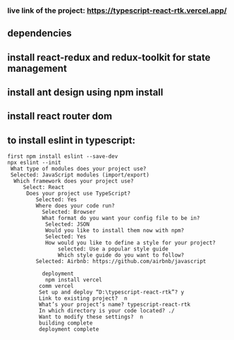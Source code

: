 
### live link of the project: https://typescript-react-rtk.vercel.app/

 ## dependencies

## install react-redux and redux-toolkit for state management 

## install ant design using npm install
 
## install react router dom 

## to install eslint in typescript:
    first npm install eslint --save-dev
    npx eslint --init
     What type of modules does your project use?
     Selected: JavaScript modules (import/export)
      Which framework does your project use?
         Select: React
          Does your project use TypeScript?
             Selected: Yes
             Where does your code run?
               Selected: Browser
               What format do you want your config file to be in?
                Selected: JSON
                Would you like to install them now with npm?
                Selected: Yes
                How would you like to define a style for your project?
                    selected: Use a popular style guide
                    Which style guide do you want to follow?
             Selected: Airbnb: https://github.com/airbnb/javascript

               deployment
                npm install vercel
              comm vercel 
              Set up and deploy “D:\typescript-react-rtk”? y
              Link to existing project?  n
              What’s your project’s name? typescript-react-rtk
              In which directory is your code located? ./
              Want to modify these settings?  n
              building complete
              deployment complete

               

